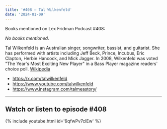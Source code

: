 ```yaml
---
title: '#408 – Tal Wilkenfeld'
date: '2024-01-09'
---
```


Books mentioned on Lex Fridman Podcast #408:

*No books mentioned.*

<!--more-->

Tal Wilkenfeld is an Australian singer, songwriter, bassist, and guitarist. She has performed with artists including Jeff Beck, Prince, Incubus, Eric Clapton, Herbie Hancock, and Mick Jagger. In 2008, Wilkenfeld was voted "The Year's Most Exciting New Player" in a Bass Player magazine readers' choice poll. <a href="https://en.wikipedia.org/wiki/Tal_Wilkenfeld" target="_blank">Wikipedia</a>

- <a href="https://x.com/talwilkenfeld" target="_blank">https://x.com/talwilkenfeld</a>
- <a href="https://www.youtube.com/talwilkenfeld" target="_blank">https://www.youtube.com/talwilkenfeld</a>
- <a href="https://www.instagram.com/talmeastory/" target="_blank">https://www.instagram.com/talmeastory/</a>

- - - - - -

## Watch or listen to episode #408

{% include youtube.html id='9qfwPv7clEw' %}